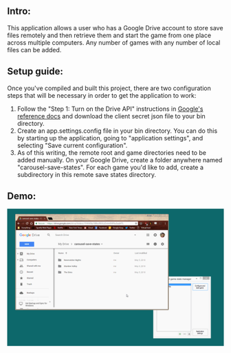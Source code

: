 ## Intro:
This application allows a user who has a Google Drive account to store save files remotely and then retrieve them and start the game from one place across multiple computers. Any number of games with any number of local files can be added.

## Setup guide:
Once you've compiled and built this project, there are two configuration steps that will be necessary in order to get the application to work:
1. Follow the "Step 1: Turn on the Drive API" instructions in [Google's reference docs](https://developers.google.com/drive/v3/web/quickstart/dotnet) and download the client secret json file to your bin directory.
2. Create an app.settings.config file in your bin directory. You can do this by starting up the application, going to "application settings", and selecting "Save current configuration".
3. As of this writing, the remote root and game directories need to be added manually. On your Google Drive, create a folder anywhere named "carousel-save-states". For each game you'd like to add, create a subdirectory in this remote save states directory.

## Demo:
![Alt Text](https://github.com/millsja/carousel/blob/master/docs/carousel-demo.gif?raw=true)
